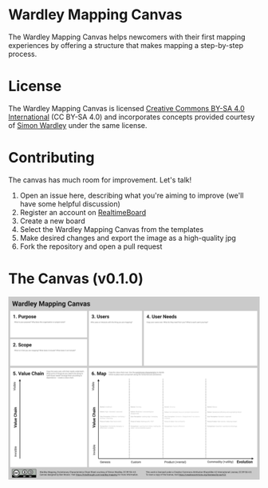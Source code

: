 # Wardley Mapping Canvas

The Wardley Mapping Canvas helps newcomers with their first mapping experiences by offering a structure that makes mapping a step-by-step process.

# License

The Wardley Mapping Canvas is licensed [Creative Commons BY-SA 4.0 International](https://creativecommons.org/licenses/by-sa/4.0/) (CC BY-SA 4.0) and incorporates concepts provided courtesy of [Simon Wardley](https://twitter.com/swardley) under the same license.

# Contributing

The canvas has much room for improvement. Let's talk!

1. Open an issue here, describing what you're aiming to improve (we'll have some helpful discussion)
2. Register an account on [RealtimeBoard](https://realtimeboard.com)
3. Create a new board
4. Select the Wardley Mapping Canvas from the templates
5. Make desired changes and export the image as a high-quality jpg
6. Fork the repository and open a pull request

# The Canvas (v0.1.0)

![Wardley Mapping Canvas](/Wardley%20Mapping%20Canvas.jpg?raw=true)
